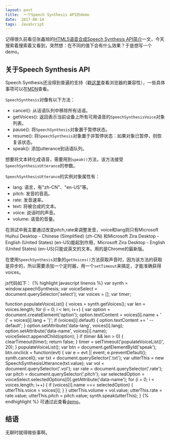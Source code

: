 ```yaml
---
layout: post
title:  一个Speech Synthesis API的demo
date:  2017-08-14
tags:  JavaScript
---
```

记得很久前看见张鑫旭的[HTML5语音合成Speech Synthesis API简介](http://www.zhangxinxu.com/wordpress/2017/01/html5-speech-recognition-synthesis-api/)一文，今天搜索着搜索着又看到，突然想：在不同的值下会有什么效果？于是想写一个demo。
## 关于Speech Synthesis API
Speech Synthesis还没得到普遍的支持（戳[这里](https://developer.mozilla.org/en-US/docs/Web/API/SpeechSynthesis#Browser_compatibility)查看浏览器的兼容性），一些具体事项可以在[MDN](https://developer.mozilla.org/en-US/docs/Web/API/SpeechSynthesis)查看。

`SpeechSynthesis`对像有以下方法：
- cancel(): 从话语队列中移除所有话语。
- getVoices(): 返回表示当前设备上所有可用语音的`SpeechSynthesisVoice`对象列表。
- pause(): 将`SpeechSynthesis`对象置于暂停状态。
- resume(): 将`SpeechSynthesis`对象置于非暂停状态：如果对象已暂停，则恢复该状态。
- speak(): 添加utterance到话语队列。

想要将文本转化成语音，需要用到`speak()`方法，该方法接受`SpeechSynthesisUtterance`的参数。

`SpeechSynthesisUtterance`的实例对象属性有：
- lang: 语言，有"zh-CN"、"en-US"等。
- pitch: 发音的音高。
- rate: 发音速率。
- text: 将被合成的文本。
- voice: 说话时的声音。
- volume: 语音的音量。

在测试中我主要通过改变pitch,rate来调整发音，voice和lang则只有Microsoft Huihui Desktop - Chinese (Simplified) (zh-CN) 和Microsoft Zira Desktop - English (United States) (en-US)能起到作用，Microsoft Zira Desktop - English (United States) (en-US)只能说英文的文本。用的是Chrome的最新版。

在使用`SpeechSynthesis`对象的`getVoices()`方法获取声音时，因为该方法的获取是异步的，所以需要添加一个定时器，用一个`setTimeout`来搞定，才能准确获得voices。

js代码如下：
{% highlight javascript linenos %}
var synth = window.speechSynthesis;
var voiceSelect = document.querySelector('select');
var voices = [];
var timer;

function populateVoiceList() {
	voices = synth.getVoices();
	var len = voices.length;
	for (i = 0; i < len; i++) {
		var option = document.createElement('option');
		option.textContent = voices[i].name + ' (' + voices[i].lang + ')';
		if (voices[i].default) {
			option.textContent += ' -- default';
		}
		option.setAttribute('data-lang', voices[i].lang);
		option.setAttribute('data-name', voices[i].name);
		voiceSelect.appendChild(option);
	}
	if (timer && len > 0) {
		clearTimeout(timer);
		return false;
	}
	timer = setTimeout('populateVoiceList()', 20);
}
populateVoiceList();
var btn = document.getElementById('speak');
btn.onclick = function(evt) {
	var e = evt || event;
	e.preventDefault();
	synth.cancel();
	var txt = document.querySelector('.txt');
	var utterThis = new SpeechSynthesisUtterance(txt.value);
	var vol = document.querySelector('.vol');
	var rate = document.querySelector('.rate');
	var pitch = document.querySelector('.pitch');
	var selectedOption = voiceSelect.selectedOptions[0].getAttribute('data-name');
	for (i = 0; i < voices.length; i++) {
		if (voices[i].name === selectedOption) {
			utterThis.voice = voices[i];
		}
	}
	utterThis.volume = vol.value;
	utterThis.rate = rate.value;
	utterThis.pitch = pitch.value;
	synth.speak(utterThis);
}
{% endhighlight %}
可通过此查看[demo](http://htmlpreview.github.io/?https://github.com/Leo-0/SpeechSynthesisDemo/blob/master/demo/index.html)。
## 结语
无聊时就得做些事啊。